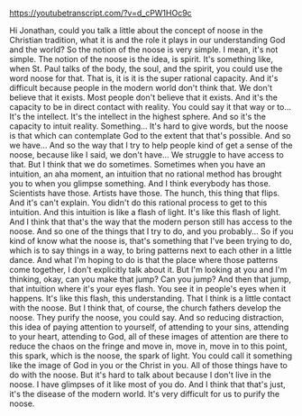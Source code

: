 https://youtubetranscript.com/?v=d_cPW1HOc9c

 Hi Jonathan, could you talk a little about the concept of noose in the Christian tradition, what it is and the role it plays in our understanding God and the world? So the notion of the noose is very simple. I mean, it's not simple. The notion of the noose is the idea, is spirit. It's something like, when St. Paul talks of the body, the soul, and the spirit, you could use the word noose for that. That is, it is it is the super rational capacity. And it's difficult because people in the modern world don't think that. We don't believe that it exists. Most people don't believe that it exists. And it's the capacity to be in direct contact with reality. You could say it that way or to... It's the intellect. It's the intellect in the highest sphere. And so it's the capacity to intuit reality. Something... It's hard to give words, but the noose is that which can contemplate God to the extent that that's possible. And so we have... And so the way that I try to help people kind of get a sense of the noose, because like I said, we don't have... We struggle to have access to that. But I think that we do sometimes. Sometimes when you have an intuition, an aha moment, an intuition that no rational method has brought you to when you glimpse something. And I think everybody has those. Scientists have those. Artists have those. The hunch, this thing that flips. And it's can't explain. You didn't do this rational process to get to this intuition. And this intuition is like a flash of light. It's like this flash of light. And I think that that's the way that the modern person still has access to the noose. And so one of the things that I try to do, and you probably... So if you kind of know what the noose is, that's something that I've been trying to do, which is to say things in a way, to bring patterns next to each other in a little dance. And what I'm hoping to do is that the place where those patterns come together, I don't explicitly talk about it. But I'm looking at you and I'm thinking, okay, can you make that jump? Can you jump? And then that jump, that intuition where it's your eyes flash. You see it in people's eyes when it happens. It's like this flash, this understanding. That I think is a little contact with the noose. But I think that, of course, the church fathers develop the noose. They purify the noose, you could say. And so reducing distraction, this idea of paying attention to yourself, of attending to your sins, attending to your heart, attending to God, all of these images of attention are there to reduce the chaos on the fringe and move in, move in, move in to this point, this spark, which is the noose, the spark of light. You could call it something like the image of God in you or the Christ in you. All of those things have to do with the noose. But it's hard to talk about because I don't live in the noose. I have glimpses of it like most of you do. And I think that that's just, it's the disease of the modern world. It's very difficult for us to purify the noose.